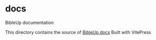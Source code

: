 # docs
BibleUp documentation

This directory contains the source of [BibleUp docs](https://bibleup.netlify.app/docs)
Built with VitePress
